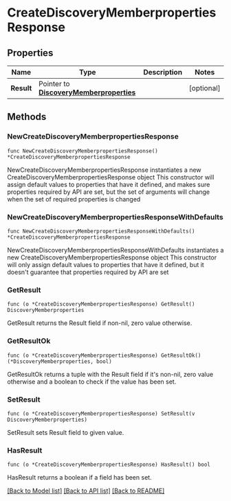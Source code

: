 # CreateDiscoveryMemberpropertiesResponse

## Properties

Name | Type | Description | Notes
------------ | ------------- | ------------- | -------------
**Result** | Pointer to [**DiscoveryMemberproperties**](DiscoveryMemberproperties.md) |  | [optional] 

## Methods

### NewCreateDiscoveryMemberpropertiesResponse

`func NewCreateDiscoveryMemberpropertiesResponse() *CreateDiscoveryMemberpropertiesResponse`

NewCreateDiscoveryMemberpropertiesResponse instantiates a new CreateDiscoveryMemberpropertiesResponse object
This constructor will assign default values to properties that have it defined,
and makes sure properties required by API are set, but the set of arguments
will change when the set of required properties is changed

### NewCreateDiscoveryMemberpropertiesResponseWithDefaults

`func NewCreateDiscoveryMemberpropertiesResponseWithDefaults() *CreateDiscoveryMemberpropertiesResponse`

NewCreateDiscoveryMemberpropertiesResponseWithDefaults instantiates a new CreateDiscoveryMemberpropertiesResponse object
This constructor will only assign default values to properties that have it defined,
but it doesn't guarantee that properties required by API are set

### GetResult

`func (o *CreateDiscoveryMemberpropertiesResponse) GetResult() DiscoveryMemberproperties`

GetResult returns the Result field if non-nil, zero value otherwise.

### GetResultOk

`func (o *CreateDiscoveryMemberpropertiesResponse) GetResultOk() (*DiscoveryMemberproperties, bool)`

GetResultOk returns a tuple with the Result field if it's non-nil, zero value otherwise
and a boolean to check if the value has been set.

### SetResult

`func (o *CreateDiscoveryMemberpropertiesResponse) SetResult(v DiscoveryMemberproperties)`

SetResult sets Result field to given value.

### HasResult

`func (o *CreateDiscoveryMemberpropertiesResponse) HasResult() bool`

HasResult returns a boolean if a field has been set.


[[Back to Model list]](../README.md#documentation-for-models) [[Back to API list]](../README.md#documentation-for-api-endpoints) [[Back to README]](../README.md)


